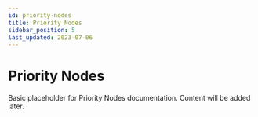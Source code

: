 ```yaml
---
id: priority-nodes
title: Priority Nodes
sidebar_position: 5
last_updated: 2023-07-06
---
```


# Priority Nodes

Basic placeholder for Priority Nodes documentation. Content will be added later. 
